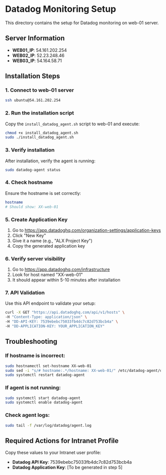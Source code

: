 # Datadog Monitoring Setup

This directory contains the setup for Datadog monitoring on web-01 server.

## Server Information
- **WEB01_IP**: 54.161.202.254
- **WEB02_IP**: 52.23.248.46  
- **WEB03_IP**: 54.164.58.71


## Installation Steps

### 1. Connect to web-01 server
```bash
ssh ubuntu@54.161.202.254
```

### 2. Run the installation script
Copy the `install_datadog_agent.sh` script to web-01 and execute:
```bash
chmod +x install_datadog_agent.sh
sudo ./install_datadog_agent.sh
```

### 3. Verify installation
After installation, verify the agent is running:
```bash
sudo datadog-agent status
```

### 4. Check hostname
Ensure the hostname is set correctly:
```bash
hostname
# Should show: XX-web-01
```

### 5. Create Application Key
1. Go to https://app.datadoghq.com/organization-settings/application-keys
2. Click "New Key"
3. Give it a name (e.g., "ALX Project Key")
4. Copy the generated application key

### 6. Verify server visibility
1. Go to https://app.datadoghq.com/infrastructure
2. Look for host named "XX-web-01"
3. It should appear within 5-10 minutes after installation

### 7. API Validation
Use this API endpoint to validate your setup:
```bash
curl -X GET "https://api.datadoghq.com/api/v1/hosts" \
-H "Content-Type: application/json" \
-H "DD-API-KEY: 7539ebebc75033fb4dc7c82d753bcb4a" \
-H "DD-APPLICATION-KEY: YOUR_APPLICATION_KEY"
```

## Troubleshooting

### If hostname is incorrect:
```bash
sudo hostnamectl set-hostname XX-web-01
sudo sed -i "s/# hostname:.*/hostname: XX-web-01/" /etc/datadog-agent/datadog.yaml
sudo systemctl restart datadog-agent
```

### If agent is not running:
```bash
sudo systemctl start datadog-agent
sudo systemctl enable datadog-agent
```

### Check agent logs:
```bash
sudo tail -f /var/log/datadog/agent.log
```

## Required Actions for Intranet Profile
Copy these values to your Intranet user profile:
- **Datadog API Key**: 7539ebebc75033fb4dc7c82d753bcb4a
- **Datadog Application Key**: [To be generated in step 5]
